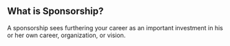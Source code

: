 ## What is Sponsorship?

A sponsorship sees furthering your career as an important investment in his or her own career, organization, or vision. 
